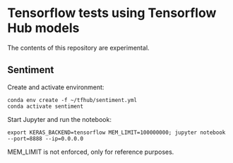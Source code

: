 # Tensorflow tests using Tensorflow Hub models

The contents of this repository are experimental.

## Sentiment

Create and activate environment:
```
conda env create -f ~/tfhub/sentiment.yml
conda activate sentiment
```

Start Jupyter and run the notebook:
```
export KERAS_BACKEND=tensorflow MEM_LIMIT=100000000; jupyter notebook --port=8888 --ip=0.0.0.0
```

MEM_LIMIT is not enforced, only for reference purposes.